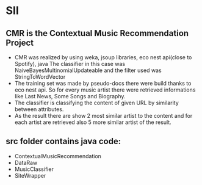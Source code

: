 SII
==================

## CMR is the Contextual Music Recommendation Project
- CMR was realized by using weka, jsoup libraries, eco nest api(close to Spotify), java 
The classifier in this case was NaiveBayesMultinomialUpdateable and the filter used was StringToWordVector
- The training set was made by pseudo-docs there were build thanks to eco nest api.
So for every music artist there were retrieved informations like Last News, Some Songs and Biography.
- The classifier is classifying the content of given URL by similarity between attributes.
- As the result there are show 2 most similar artist to the content and for each artist are retrieved also 5 more similar artist of the result.

## src folder contains java code:

* ContextualMusicRecommendation
* DataRaw
* MusicClassifier
* SiteWrapper